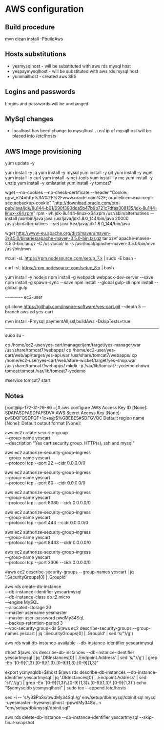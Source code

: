 # AWS configuration 

## Build procedure

  mvn clean install -PbuildAws

## Hosts substitutions

 * yesmysqlhost - will be substituted with aws rds mysql host
 * yespaymysqlhost  - will be substituted with aws rds mysql host
 * yummailhost - created aws SES 
 
## Logins and passwords 
 
  Logins and passwords will be unchanged

## MySql changes 

 * localhost has beed change to mysqlhost . real ip of mysqlhost will be placed into /etc/hosts

## AWS Image provisioning 

yum update -y

yum install -y jq
yum install -y mysql
yum install -y git
yum install -y wget
yum install -y curl
yum install -y net-tools
yum install -y mc
yum install -y unzip
yum install -y xmlstarlet
yum install -y tomcat7


wget --no-cookies --no-check-certificate --header "Cookie: gpw_e24=http%3A%2F%2Fwww.oracle.com%2F; oraclelicense=accept-securebackup-cookie" "http://download.oracle.com/otn-pub/java/jdk/8u144-b01/090f390dda5b47b9b721c7dfaa008135/jdk-8u144-linux-x64.rpm"
rpm -ivh jdk-8u144-linux-x64.rpm
/usr/sbin/alternatives --install /usr/bin/java java  /usr/java/jdk1.8.0_144/bin/java 20000
/usr/sbin/alternatives --set java /usr/java/jdk1.8.0_144/bin/java



wget http://www-eu.apache.org/dist/maven/maven-3/3.5.0/binaries/apache-maven-3.5.0-bin.tar.gz
tar xzvf apache-maven-3.5.0-bin.tar.gz -C /usr/local/
ln -s /usr/local/apache-maven-3.5.0/bin/mvn /usr/bin/mvn

#curl -sL https://rpm.nodesource.com/setup_7.x | sudo -E bash -

curl -sL https://rpm.nodesource.com/setup_8.x | bash -

yum install -y nodejs 
npm install -g webpack webpack-dev-server --save
npm install -g spawn-sync --save
npm install --global gulp-cli
npm install --global gulp



--------- ec2-user

git clone https://github.com/inspire-software/yes-cart.git --depth 5 --branch aws
cd yes-cart


mvn install -Pmysql,paymentAll,ssl,buildAws -DskipTests=true

-------------------------------------
sudo su -

cp /home/ec2-user/yes-cart/manager/jam/target/yes-manager.war /usr/share/tomcat7/webapps/
cp /home/ec2-user/yes-cart/web/api/target/yes-api.war /usr/share/tomcat7/webapps/
cp /home/ec2-user/yes-cart/web/store-wicket/target/yes-shop.war /usr/share/tomcat7/webapps/
mkdir -p /var/lib/tomcat7-ycdemo
chown tomcat:tomcat /var/lib/tomcat7-ycdemo

#service tomcat7 start


## Notes

[root@ip-172-31-29-86 ~]# aws configure
AWS Access Key ID [None]: SDAFASDFASDFAFSDVA
AWS Secret Access Key [None]: pvSDQFQSDFQF+1c+s@$%GBEBES#SDFGVQC
Default region name [None]:
Default output format [None]:


aws ec2 create-security-group \
    --group-name yescart \
    --description "Yes cart security group. HTTP(s), ssh and mysql" 

aws ec2 authorize-security-group-ingress \
    --group-name yescart \
    --protocol tcp --port 22 --cidr 0.0.0.0/0 
   
aws ec2 authorize-security-group-ingress \
    --group-name yescart  \
    --protocol tcp --port 80 --cidr 0.0.0.0/0 

aws ec2 authorize-security-group-ingress \
    --group-name yescart   \
    --protocol tcp --port 8080 --cidr 0.0.0.0/0 

aws ec2 authorize-security-group-ingress \
    --group-name yescart    \
    --protocol tcp --port 443 --cidr 0.0.0.0/0 

aws ec2 authorize-security-group-ingress \
    --group-name yescart \
    --protocol tcp --port 8443 --cidr 0.0.0.0/0 

aws ec2 authorize-security-group-ingress \
    --group-name yescart \
    --protocol tcp --port 3306 --cidr 0.0.0.0/0 


#aws ec2 describe-security-groups --group-names yescart | jq '.SecurityGroups[0] | .GroupId'

aws rds create-db-instance \
    --db-instance-identifier yescartmysql \
    --db-instance-class db.t2.micro \
    --engine MySQL \
    --allocated-storage 20 \
    --master-username yesmaster \
    --master-user-password pwdMy34SqL \
    --backup-retention-period 3 \
    --vpc-security-group-ids $(aws ec2 describe-security-groups --group-names yescart | jq '.SecurityGroups[0] | .GroupId' | sed 's/\"//g')

aws rds wait db-instance-available --db-instance-identifier yescartmysql 

#host $(aws rds describe-db-instances --db-instance-identifier  yescartmysql | jq '.DBInstances[0] | .Endpoint.Address'  | sed 's/\"//g') | grep -Eo '[0-9]{1,3}\.[0-9]{1,3}\.[0-9]{1,3}\.[0-9]{1,3}'

export ycmysqldb=$(host $(aws rds describe-db-instances --db-instance-identifier  yescartmysql | jq '.DBInstances[0] | .Endpoint.Address'  | sed 's/\"//g') | grep -Eo '[0-9]{1,3}\.[0-9]{1,3}\.[0-9]{1,3}\.[0-9]{1,3}')
echo "$ycmysqldb        yesmysqlhost" | sudo tee --append /etc/hosts

sed -i -- 's/y3$PaSs/pwdMy34SqL/g' env/setup/dbi/mysql/dbinit.sql
mysql -uyesmaster -hyesmysqlhost -ppwdMy34SqL < "env/setup/dbi/mysql/dbinit.sql"



aws rds delete-db-instance  --db-instance-identifier  yescartmysql --skip-final-snapshot
